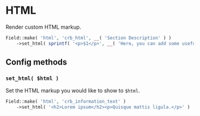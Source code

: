 # HTML

Render custom HTML markup.

```php
Field::make( 'html', 'crb_html', __( 'Section Description' ) )
	->set_html( sprintf( '<p>$1</p>', __( 'Here, you can add some useful description for the fields below / above this text.' ) ) )
```

## Config methods

### `set_html( $html )`

Set the HTML markup you would like to show to `$html`.

```php
Field::make( 'html', 'crb_information_text' )
    ->set_html( '<h2>Lorem ipsum</h2><p>Quisque mattis ligula.</p>' )
```
